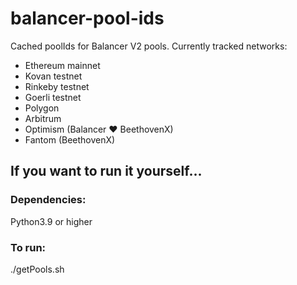 # balancer-pool-ids
Cached poolIds for Balancer V2 pools.
Currently tracked networks:
* Ethereum mainnet
* Kovan testnet
* Rinkeby testnet
* Goerli testnet
* Polygon
* Arbitrum
* Optimism (Balancer ❤️ BeethovenX)
* Fantom (BeethovenX)

## If you want to run it yourself...
### Dependencies:
Python3.9 or higher
### To run:
./getPools.sh
